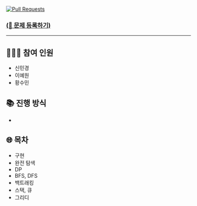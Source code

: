 [![Pull Requests][pr-shield]][pr-url]

### [(🌟 문제 등록하기)](https://github.com/cosu-girls/coding-test-study/issues/new?template=add_a_problem.md)

---
## 🙋🏻‍♀️ 참여 인원
- 신민경
- 이예원
- 황수민

## 📚 진행 방식
- 

## 🌐 목차
- 구현 
- 완전 탐색
- DP 
- BFS, DFS 
- 백트래킹 
- 스택, 큐
- 그리디

[pr-shield]: https://img.shields.io/github/issues-pr/cosu-girls/coding-test-study?style=for-the-badge
[pr-url]: https://github.com/cosu-girls/coding-test-study/pulls
